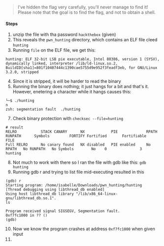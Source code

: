 > I've hidden the flag very carefully, you'll never manage to find it! Please note that the goal is to find the flag, and not to obtain a shell. <br>
#### Steps
1. unzip the file with tha password `hackthebox` (given)
2. This reveals the `pwn_hunting` directory, which contains an ELF file cleed `hunting`
3. Running `file` on the ELF file, we get this:
```shell
hunting: ELF 32-bit LSB pie executable, Intel 80386, version 1 (SYSV), dynamically linked, interpreter /lib/ld-linux.so.2, BuildID[sha1]=801f10407444c1390cae5755d9e952f3feadf3eb, for GNU/Linux 3.2.0, stripped
```
4. Since it is stripped, it will be harder to read the binary
5. Running the binary does nothing; it just hangs for a bit and that's it. However, enetering a character while it hangs causes this:
```shell
└─$ ./hunting 
n
zsh: segmentation fault  ./hunting
```
7. Check binary protection with `checksec --file=hunting`
```shell
# result
RELRO           STACK CANARY      NX            PIE             RPATH      RUNPATH      Symbols         FORTIFY Fortified       Fortifiable     FILE
Full RELRO      No canary found   NX disabled   PIE enabled     No RPATH   No RUNPATH   No Symbols        No    0               3               hunting
```
8. Not much to work with there so I ran the file with gdb like this: `gdb hunting`
9. Running gdb r and trying to list file mid-executing resulted in this
```shell
(gdb) r
Starting program: /home/isabelle/Downloads/pwn_hunting/hunting 
[Thread debugging using libthread_db enabled]
Using host libthread_db library "/lib/x86_64-linux-gnu/libthread_db.so.1".
ls

Program received signal SIGSEGV, Segmentation fault.
0xf7fc1000 in ?? ()
(gdb) 
```
10. Now we know the program crashes at address `0xf7fc1000` when given input
11. 
